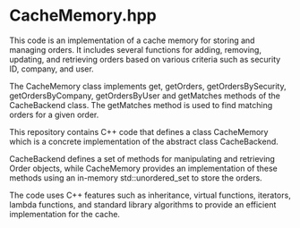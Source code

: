 # CacheMemory.hpp
This code is an implementation of a cache memory for storing and managing orders. It includes several functions for adding, removing, updating, and retrieving orders based on various criteria such as security ID, company, and user.

The CacheMemory class implements get, getOrders, getOrdersBySecurity, getOrdersByCompany, getOrdersByUser and getMatches methods of the CacheBackend class. The getMatches method is used to find matching orders for a given order.

This repository contains C++ code that defines a class CacheMemory which is a concrete implementation of the abstract class CacheBackend.

CacheBackend defines a set of methods for manipulating and retrieving Order objects, while CacheMemory provides an implementation of these methods using an in-memory std::unordered_set to store the orders.

The code uses C++ features such as inheritance, virtual functions, iterators, lambda functions, and standard library algorithms to provide an efficient implementation for the cache.
